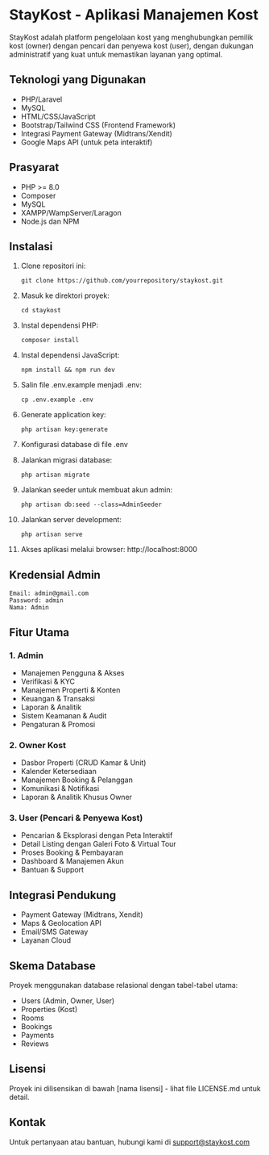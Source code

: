 # StayKost - Aplikasi Manajemen Kost

StayKost adalah platform pengelolaan kost yang menghubungkan pemilik kost (owner) dengan pencari dan penyewa kost (user), dengan dukungan administratif yang kuat untuk memastikan layanan yang optimal.

## Teknologi yang Digunakan

- PHP/Laravel
- MySQL
- HTML/CSS/JavaScript
- Bootstrap/Tailwind CSS (Frontend Framework)
- Integrasi Payment Gateway (Midtrans/Xendit)
- Google Maps API (untuk peta interaktif)

## Prasyarat

- PHP >= 8.0
- Composer
- MySQL
- XAMPP/WampServer/Laragon
- Node.js dan NPM

## Instalasi

1. Clone repositori ini:
   ```
   git clone https://github.com/yourrepository/staykost.git
   ```

2. Masuk ke direktori proyek:
   ```
   cd staykost
   ```

3. Instal dependensi PHP:
   ```
   composer install
   ```

4. Instal dependensi JavaScript:
   ```
   npm install && npm run dev
   ```

5. Salin file .env.example menjadi .env:
   ```
   cp .env.example .env
   ```

6. Generate application key:
   ```
   php artisan key:generate
   ```

7. Konfigurasi database di file .env

8. Jalankan migrasi database:
   ```
   php artisan migrate
   ```

9. Jalankan seeder untuk membuat akun admin:
   ```
   php artisan db:seed --class=AdminSeeder
   ```

10. Jalankan server development:
    ```
    php artisan serve
    ```

11. Akses aplikasi melalui browser: http://localhost:8000

## Kredensial Admin

```
Email: admin@gmail.com
Password: admin
Nama: Admin
```

## Fitur Utama

### 1. Admin
- Manajemen Pengguna & Akses
- Verifikasi & KYC
- Manajemen Properti & Konten
- Keuangan & Transaksi
- Laporan & Analitik
- Sistem Keamanan & Audit
- Pengaturan & Promosi

### 2. Owner Kost
- Dasbor Properti (CRUD Kamar & Unit)
- Kalender Ketersediaan
- Manajemen Booking & Pelanggan
- Komunikasi & Notifikasi
- Laporan & Analitik Khusus Owner

### 3. User (Pencari & Penyewa Kost)
- Pencarian & Eksplorasi dengan Peta Interaktif
- Detail Listing dengan Galeri Foto & Virtual Tour
- Proses Booking & Pembayaran
- Dashboard & Manajemen Akun
- Bantuan & Support

## Integrasi Pendukung
- Payment Gateway (Midtrans, Xendit)
- Maps & Geolocation API
- Email/SMS Gateway
- Layanan Cloud

## Skema Database
Proyek menggunakan database relasional dengan tabel-tabel utama:
- Users (Admin, Owner, User)
- Properties (Kost)
- Rooms
- Bookings
- Payments
- Reviews

## Lisensi
Proyek ini dilisensikan di bawah [nama lisensi] - lihat file LICENSE.md untuk detail.

## Kontak
Untuk pertanyaan atau bantuan, hubungi kami di support@staykost.com
